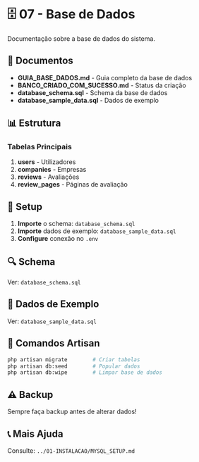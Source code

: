# 🗄️ 07 - Base de Dados

Documentação sobre a base de dados do sistema.

## 📁 Documentos

- **GUIA_BASE_DADOS.md** - Guia completo da base de dados
- **BANCO_CRIADO_COM_SUCESSO.md** - Status da criação
- **database_schema.sql** - Schema da base de dados
- **database_sample_data.sql** - Dados de exemplo

## 📊 Estrutura

### Tabelas Principais

1. **users** - Utilizadores
2. **companies** - Empresas
3. **reviews** - Avaliações
4. **review_pages** - Páginas de avaliação

## 🚀 Setup

1. **Importe** o schema: `database_schema.sql`
2. **Importe** dados de exemplo: `database_sample_data.sql`
3. **Configure** conexão no `.env`

## 🔍 Schema

Ver: `database_schema.sql`

## 📝 Dados de Exemplo

Ver: `database_sample_data.sql`

## 🔧 Comandos Artisan

```bash
php artisan migrate        # Criar tabelas
php artisan db:seed        # Popular dados
php artisan db:wipe        # Limpar base de dados
```

## ⚠️ Backup

Sempre faça backup antes de alterar dados!

## 📞 Mais Ajuda

Consulte: `../01-INSTALACAO/MYSQL_SETUP.md`

